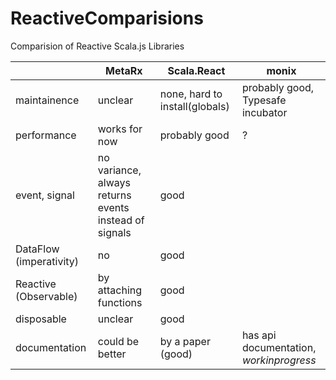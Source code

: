 # ReactiveComparisions

Comparision of Reactive Scala.js Libraries

|                          | MetaRx                                  |          Scala.React  | monix        | 
| ------------------------- | ------------------------------------- | ---------------------- | -------------- |
|maintainence              |      unclear               |none, hard to install(globals)    |  probably good, Typesafe incubator
|performance                |     works for now                    |         probably good|   ?
|event, signal               |    no variance, always returns events instead of signals| good| 
|DataFlow (imperativity)     |    no                                    |               good|
|Reactive (Observable)       |    by attaching functions              |                good|
|disposable                  |    unclear                            |                 good|
|documentation               |    could be better                |        by a paper (good)| has api documentation, $work in progress$
